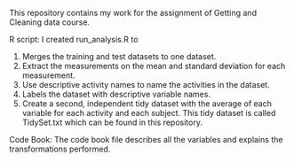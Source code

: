 This repository contains my work for the assignment of Getting and Cleaning data course.

R script:
I created run_analysis.R to 
1.	Merges the training and test datasets to one dataset.
2.	Extract the measurements on the mean and standard deviation for each measurement.
3.	Use descriptive activity names to name the activities in the dataset.
4.	Labels the dataset with descriptive variable names.
5.	Create a second, independent tidy dataset with the average of each variable for each activity and each subject. This tidy dataset is called TidySet.txt which can be found in this repository.

Code Book:
The code book file describes all the variables and explains the transformations performed.
